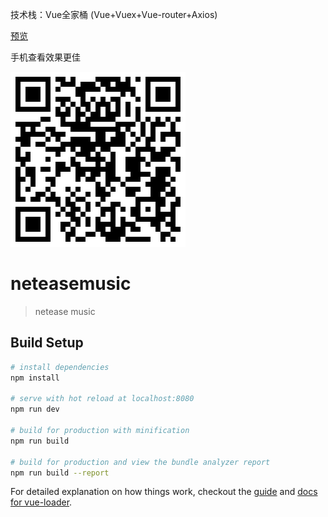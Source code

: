 技术栈：Vue全家桶 (Vue+Vuex+Vue-router+Axios)  

[预览](https://bunnywithyou.github.io/neteasemusic/dist/)  

手机查看效果更佳  

![QRcode](https://github.com/BunnyWithYou/neteasemusic/blob/master/dist/QRcode.png)

# neteasemusic

> netease music

## Build Setup

``` bash
# install dependencies
npm install

# serve with hot reload at localhost:8080
npm run dev

# build for production with minification
npm run build

# build for production and view the bundle analyzer report
npm run build --report
```

For detailed explanation on how things work, checkout the [guide](http://vuejs-templates.github.io/webpack/) and [docs for vue-loader](http://vuejs.github.io/vue-loader).
